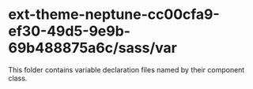 # ext-theme-neptune-cc00cfa9-ef30-49d5-9e9b-69b488875a6c/sass/var

This folder contains variable declaration files named by their component class.
